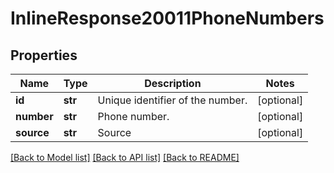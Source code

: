 # InlineResponse20011PhoneNumbers

## Properties
Name | Type | Description | Notes
------------ | ------------- | ------------- | -------------
**id** | **str** | Unique identifier of the number. | [optional] 
**number** | **str** | Phone number. | [optional] 
**source** | **str** | Source | [optional] 

[[Back to Model list]](../README.md#documentation-for-models) [[Back to API list]](../README.md#documentation-for-api-endpoints) [[Back to README]](../README.md)

